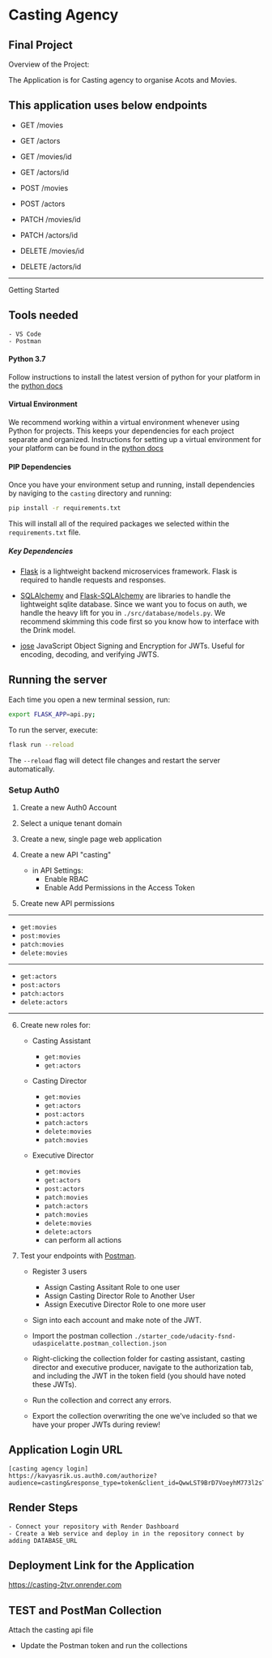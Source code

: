 # Casting Agency

## Final Project

Overview of the Project:

The Application is for Casting agency to organise Acots and Movies.

This application uses below endpoints
----------------------------
- GET /movies
- GET /actors
- GET /movies/id
- GET /actors/id

- POST /movies
- POST /actors

- PATCH /movies/id
- PATCH /actors/id

- DELETE /movies/id
- DELETE /actors/id

----------------------------

Getting Started

## Tools needed
    - VS Code
    - Postman

#### Python 3.7

Follow instructions to install the latest version of python for your platform in the [python docs](https://docs.python.org/3/using/unix.html#getting-and-installing-the-latest-version-of-python)

#### Virtual Environment

We recommend working within a virtual environment whenever using Python for projects. This keeps your dependencies for each project separate and organized. Instructions for setting up a virtual environment for your platform can be found in the [python docs](https://packaging.python.org/guides/installing-using-pip-and-virtual-environments/)


#### PIP Dependencies

Once you have your environment setup and running, install dependencies by naviging to the `casting` directory and running:

```bash
pip install -r requirements.txt
```

This will install all of the required packages we selected within the `requirements.txt` file.

##### Key Dependencies

- [Flask](http://flask.pocoo.org/) is a lightweight backend microservices framework. Flask is required to handle requests and responses.

- [SQLAlchemy](https://www.sqlalchemy.org/) and [Flask-SQLAlchemy](https://flask-sqlalchemy.palletsprojects.com/en/2.x/) are libraries to handle the lightweight sqlite database. Since we want you to focus on auth, we handle the heavy lift for you in `./src/database/models.py`. We recommend skimming this code first so you know how to interface with the Drink model.

- [jose](https://python-jose.readthedocs.io/en/latest/) JavaScript Object Signing and Encryption for JWTs. Useful for encoding, decoding, and verifying JWTS.

## Running the server

Each time you open a new terminal session, run:

```bash
export FLASK_APP=api.py;
```

To run the server, execute:

```bash
flask run --reload
```

The `--reload` flag will detect file changes and restart the server automatically.

### Setup Auth0

1. Create a new Auth0 Account

2. Select a unique tenant domain

3. Create a new, single page web application

4. Create a new API "casting"
   - in API Settings:
     - Enable RBAC
     - Enable Add Permissions in the Access Token

5. Create new API permissions
-----------------------------------------
   - `get:movies`
   - `post:movies`
   - `patch:movies`
   - `delete:movies`
----------------------------------------
   - `get:actors`
   - `post:actors`
   - `patch:actors`
   - `delete:actors`
----------------------------------------

6. Create new roles for:
   - Casting Assistant
        -  `get:movies`
        -  `get:actors`

   - Casting Director
        -  `get:movies`
        -  `get:actors`
        -  `post:actors`
        -  `patch:actors`
        -  `delete:movies`
        -  `patch:movies`

    - Executive Director
        -  `get:movies`
        -  `get:actors`
        -  `post:actors`
        -  `patch:movies`
        -  `patch:actors`
        -  `patch:movies`
        -  `delete:movies`
        -  `delete:actors`
        - can perform all actions

7. Test your endpoints with [Postman](https://getpostman.com).
   - Register 3 users
        - Assign Casting Assitant Role to one user
        - Assign Casting Director Role to Another User
        - Assign Executive Director Role to one more user
   - Sign into each account and make note of the JWT.

   - Import the postman collection `./starter_code/udacity-fsnd-udaspicelatte.postman_collection.json`

   - Right-clicking the collection folder for casting assistant, casting director and executive producer, navigate to the authorization tab, and including the JWT in the token field (you should have noted these JWTs).
   
   - Run the collection and correct any errors.
   
   - Export the collection overwriting the one we've included so that we have your proper JWTs during review!

## Application Login URL
    [casting agency login]
    https://kavyasrik.us.auth0.com/authorize?audience=casting&response_type=token&client_id=QwwLST9BrD7VoeyhM773l2sT7o1v4Ljg&redirect_uri=https://127.0.0.1:8080/Casting 

## Render Steps

    - Connect your repository with Render Dashboard
    - Create a Web service and deploy in in the repository connect by adding DATABASE_URL

## Deployment Link for the Application 

https://casting-2tvr.onrender.com

## TEST and PostMan Collection

Attach the casting api file 
- Update the Postman token and run the collections
